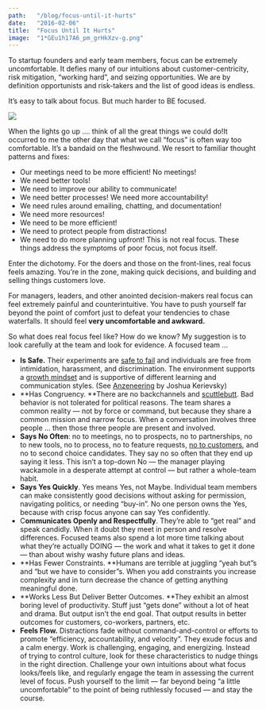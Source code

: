 ```yaml
---
path:	"/blog/focus-until-it-hurts"
date:	"2016-02-06"
title:	"Focus Until It Hurts"
image:	"1*GEu1h17A6_pm_grHkXzv-g.png"
---
```


To startup founders and early team members, focus can be extremely uncomfortable. It defies many of our intuitions about customer-centricity, risk mitigation, “working hard”, and seizing opportunities. We are by definition opportunists and risk-takers and the list of good ideas is endless.

It’s easy to talk about focus. But much harder to BE focused.

![](/images/1*GEu1h17A6_pm_grHkXzv-g.png)

When the lights go up …. think of all the great things we could do!It occurred to me the other day that what we call “focus” is often way too comfortable. It’s a bandaid on the fleshwound. We resort to familiar thought patterns and fixes:

* Our meetings need to be more efficient! No meetings!
* We need better tools!
* We need to improve our ability to communicate!
* We need better processes! We need more accountability!
* We need rules around emailing, chatting, and documentation!
* We need more resources!
* We need to be more efficient!
* We need to protect people from distractions!
* We need to do more planning upfront!
This is not real focus. These things address the symptoms of poor focus, not focus itself.

Enter the dichotomy. For the doers and those on the front-lines, real focus feels amazing. You’re in the zone, making quick decisions, and building and selling things customers love.

For managers, leaders, and other anointed decision-makers real focus can feel extremely painful and counterintuitive. You have to push yourself far beyond the point of comfort just to defeat your tendencies to chase waterfalls. It should feel **very uncomfortable and awkward.**

So what does real focus feel like? How do we know? My suggestion is to look carefully at the team and look for evidence. A focused team …

* **Is Safe.** Their experiments are [safe to fail](http://bounds.net.au/node/15) and individuals are free from intimidation, harassment, and discrimination. The environment supports a [growth mindset](https://www.brainpickings.org/2014/01/29/carol-dweck-mindset/) and is supportive of different learning and communication styles. (See [Anzeneering](https://www.industriallogic.com/blog/anzeneering/) by Joshua Kerievsky)
* **Has Congruency. **There are no backchannels and [scuttlebutt](https://en.wikipedia.org/wiki/Scuttlebutt). Bad behavior is not tolerated for political reasons. The team shares a common reality — not by force or command, but because they share a common mission and narrow focus. When a conversation involves three people … then those three people are present and involved.
* **Says No Often**: no to meetings, no to prospects, no to partnerships, no to new tools, no to process, no to feature requests, [no to customers](http://www.inc.com/young-entrepreneur-council/9-polite-ways-to-reject-a-customer.html), and no to second choice candidates. They say no so often that they end up saying it less. This isn’t a top-down No — the manager playing wackamole in a desperate attempt at control — but rather a whole-team habit.
* **Says Yes Quickly**. Yes means Yes, not Maybe. Individual team members can make consistently good decisions without asking for permission, navigating politics, or needing “buy-in”. No one person owns the Yes, because with crisp focus anyone can say Yes confidently.
* C**ommunicates Openly and Respectfully**. They’re able to “get real” and speak candidly. When it doubt they meet in person and resolve differences. Focused teams also spend a lot more time talking about what they’re actually DOING — the work and what it takes to get it done — than about wishy washy future plans and ideas.
* **Has Fewer Constraints. **Humans are terrible at juggling “yeah but”s and “but we have to consider”s. When you add constraints you increase complexity and in turn decrease the chance of getting anything meaningful done.
* **Works Less But Deliver Better Outcomes. **They exhibit an almost boring level of productivity. Stuff just “gets done” without a lot of heat and drama. But output isn’t the end goal. That output results in better outcomes for customers, co-workers, partners, etc.
* **Feels Flow.** Distractions fade without command-and-control or efforts to promote “efficiency, accountability, and velocity”. They exude focus and a calm energy. Work is challenging, engaging, and energizing.
Instead of trying to control culture, look for these characteristics to nudge things in the right direction. Challenge your own intuitions about what focus looks/feels like, and regularly engage the team in assessing the current level of focus. Push yourself to the limit — far beyond being “a little uncomfortable” to the point of being ruthlessly focused — and stay the course.


